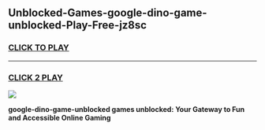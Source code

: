 
## Unblocked-Games-google-dino-game-unblocked-Play-Free-jz8sc
<h3>
<a href="https://premium76.site?title=google-dino-game-unblocked&ref=21A">CLICK TO PLAY</a></h3>
<hr>

<h3>
<a href="https://premium76.site?title=google-dino-game-unblocked&ref=21A">CLICK 2 PLAY</a>
  
</h3>

<a href="https://premium76.site?title=google-dino-game-unblocked&ref=21A"><img src="https://clearcache.store/games.png"></a>


**google-dino-game-unblocked games unblocked: Your Gateway to Fun and Accessible Online Gaming**
